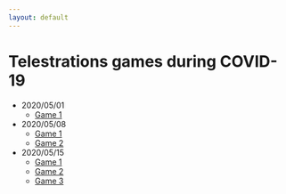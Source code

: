 ```yaml
---
layout: default
---
```


# Telestrations games during COVID-19

* 2020/05/01
  * [Game 1](assets/telestrations/20200501_telestrations_1.html)
* 2020/05/08
  * [Game 1](assets/telestrations/20200508_telestrations_1.html)
  * [Game 2](assets/telestrations/20200508_telestrations_2.html)
* 2020/05/15
  * [Game 1](assets/telestrations/20200515_telestrations_1.html)
  * [Game 2](assets/telestrations/20200515_telestrations_2.html)
  * [Game 3](assets/telestrations/20200515_telestrations_3.html)
